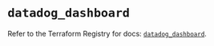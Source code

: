 # `datadog_dashboard`

Refer to the Terraform Registry for docs: [`datadog_dashboard`](https://registry.terraform.io/providers/datadog/datadog/3.58.0/docs/resources/dashboard).
